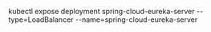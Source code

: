 kubectl expose deployment spring-cloud-eureka-server --type=LoadBalancer --name=spring-cloud-eureka-server